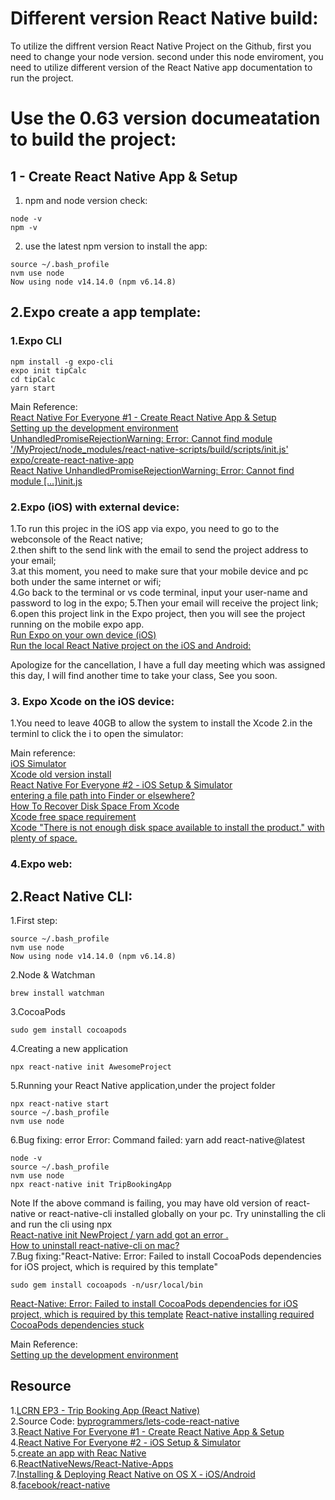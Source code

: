 # Different version React Native build:
To utilize the diffrent version React Native Project on the Github, first you need to change your node version. second under this node enviroment, you need to utilize different version of the React Native app documentation to run the project.  


# Use the 0.63 version documeatation to build the project:

## 1 - Create React Native App & Setup  
1. npm and node version check:  
```
node -v
npm -v
```
2. use the latest npm version to install the app:  
```
source ~/.bash_profile 
nvm use node
Now using node v14.14.0 (npm v6.14.8)
```
##  2.Expo create a app template:  
### 1.Expo CLI  
```
npm install -g expo-cli
expo init tipCalc 
cd tipCalc 
yarn start 
```

Main Reference:   
[React Native For Everyone #1 - Create React Native App & Setup](https://www.youtube.com/watch?v=3Pm5_Cf7pQI&ab_channel=LevelUpTuts)  
[Setting up the development environment](https://reactnative.dev/docs/environment-setup)   
[UnhandledPromiseRejectionWarning: Error: Cannot find module '/MyProject/node_modules/react-native-scripts/build/scripts/init.js'](https://stackoverflow.com/questions/52472876/unhandledpromiserejectionwarning-error-cannot-find-module-myproject-node-mod)  
[expo/create-react-native-app](https://github.com/expo/create-react-native-app)   
[React Native UnhandledPromiseRejectionWarning: Error: Cannot find module […]\init.js](https://www.superglobals.net/react-native-unhandledpromiserejectionwarning-error-cannot-find-module-init-js/)   

### 2.Expo (iOS) with external device:
1.To run this projec  in the iOS app via expo, you need to go to the webconsole of the React native;  
2.then shift to the send link with the email to send the project address to your email;  
3.at this moment, you need to make sure that your mobile device and pc both under the same internet or wifi;   
4.Go back to the terminal or vs code terminal, input your user-name and password to log in the expo;
5.Then your email will receive the project link;  
6.open this project link in the Expo project, then you will see the project running on the mobile expo app.  
[Run Expo on your own device (iOS)](https://medium.com/@webcore1/how-run-expo-for-react-native-on-your-ios-device-and-first-impressions-49882c38763d)  
[Run the local React Native project on the iOS and Android:](http://glennou.cn/2020/08/22/create-an-app-with-Reac-Native/)  

Apologize for the cancellation, I have a full day meeting which was assigned this day, I will find another time to take your class, See you soon.

### 3. Expo Xcode on the iOS device:  
1.You need to leave 40GB to allow the system to install the Xcode
2.in the terminl to click the i to open the simulator:

Main reference:  
[iOS Simulator](https://docs.expo.io/workflow/ios-simulator/)  
[Xcode old version install](https://developer.apple.com/download/more/)  
[React Native For Everyone #2 - iOS Setup & Simulator](https://www.youtube.com/watch?v=K0y2tc38l2s&ab_channel=LevelUpTuts)  
[entering a file path into Finder or elsewhere?](https://discussions.apple.com/thread/3911493#:~:text=Answer%3A%20A%3A-,Answer%3A%20A%3A,%22%20button%20%26%20you%20are%20there.)  
[How To Recover Disk Space From Xcode](http://blog.neverthesamecolor.net/how-to-recover-disk-space-from-xcode/)   
[Xcode free space requirement](https://apple.stackexchange.com/questions/252753/xcode-free-space-requirement)  
[Xcode "There is not enough disk space available to install the product." with plenty of space.](https://developer.apple.com/forums/thread/27992)   

### 4.Expo web:  

## 2.React Native CLI:  

1.First step:
```
source ~/.bash_profile 
nvm use node
Now using node v14.14.0 (npm v6.14.8)
```

2.Node & Watchman   
```
brew install watchman
```
3.CocoaPods
```
sudo gem install cocoapods
```
4.Creating a new application
```
npx react-native init AwesomeProject
```
5.Running your React Native application,under the project folder
```
npx react-native start
source ~/.bash_profile  
nvm use node 
```
6.Bug fixing: error Error: Command failed: yarn add react-native@latest  
```
node -v 
source ~/.bash_profile 
nvm use node
npx react-native init TripBookingApp 
```
Note If the above command is failing, you may have old version of react-native or react-native-cli installed globally on your pc. Try uninstalling the cli and run the cli using npx  
[React-native init NewProject / yarn add got an error .](https://medium.com/codespace69/react-native-init-newproject-yarn-add-got-an-error-6a5353f8469b)  
[How to uninstall react-native-cli on mac?](https://stackoverflow.com/questions/57248515/how-to-uninstall-react-native-cli-on-mac)   
7.Bug fixing:"React-Native: Error: Failed to install CocoaPods dependencies for iOS project, which is required by this template"
```
sudo gem install cocoapods -n/usr/local/bin
```
[React-Native: Error: Failed to install CocoaPods dependencies for iOS project, which is required by this template](https://stackoverflow.com/questions/58934022/react-native-error-failed-to-install-cocoapods-dependencies-for-ios-project-w)
 [React-native installing required CocoaPods dependencies stuck](https://stackoverflow.com/questions/56896224/react-native-installing-required-cocoapods-dependencies-stuck/56896295)  

Main Reference:  
[Setting up the development environment](https://reactnative.dev/docs/environment-setup)   




## Resource
1.[LCRN EP3 - Trip Booking App (React Native)](https://www.youtube.com/watch?v=iVT7DRw2e7g&list=LL&index=2&t=101s&ab_channel=ByProgrammers)   
2.Source Code:  [byprogrammers/lets-code-react-native](https://github.com/byprogrammers/lets-code-react-native)   
3.[React Native For Everyone #1 - Create React Native App & Setup](https://www.youtube.com/watch?v=3Pm5_Cf7pQI&ab_channel=LevelUpTuts)  
4.[React Native For Everyone #2 - iOS Setup & Simulator](https://www.youtube.com/watch?v=K0y2tc38l2s&ab_channel=LevelUpTuts)   
5.[create an app with Reac Native](http://glennou.cn/2020/08/22/create-an-app-with-Reac-Native/)  
6.[ReactNativeNews/React-Native-Apps](https://github.com/ReactNativeNews/React-Native-Apps)   
7.[Installing & Deploying React Native on OS X - iOS/Android](https://www.youtube.com/watch?v=RBZL6PO2ytc&ab_channel=ReactNativeTutorial)   
8.[facebook/react-native](https://github.com/facebook/react-native#-building-your-first-react-native-app)   
